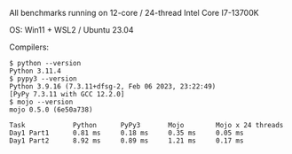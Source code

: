 
All benchmarks running on 12-core / 24-thread Intel Core I7-13700K

OS: Win11 + WSL2 / Ubuntu 23.04 

Compilers:
```
$ python --version
Python 3.11.4
$ pypy3 --version
Python 3.9.16 (7.3.11+dfsg-2, Feb 06 2023, 23:22:49)
[PyPy 7.3.11 with GCC 12.2.0]
$ mojo --version
mojo 0.5.0 (6e50a738)
```

```
Task            Python      PyPy3       Mojo        Mojo x 24 threads
Day1 Part1      0.81 ms     0.18 ms     0.35 ms     0.05 ms 
Day1 Part2      8.92 ms     0.89 ms     1.21 ms     0.17 ms
```